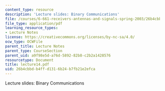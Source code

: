 ```yaml
---
content_type: resource
description: 'Lecture slides: Binary Communications'
file: /courses/6-661-receivers-antennas-and-signals-spring-2003/26b4cbbdb4ffd1316b24b7fb21e2efca_lecture14.pdf
file_type: application/pdf
learning_resource_types:
- Lecture Notes
license: https://creativecommons.org/licenses/by-nc-sa/4.0/
ocw_type: OCWFile
parent_title: Lecture Notes
parent_type: CourseSection
parent_uid: a9f98e5d-a76d-5892-82b8-c2b2a1428576
resourcetype: Document
title: lecture14.pdf
uid: 26b4cbbd-b4ff-d131-6b24-b7fb21e2efca
---
```

Lecture slides: Binary Communications